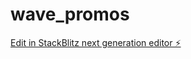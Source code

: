 # wave_promos

[Edit in StackBlitz next generation editor ⚡️](https://stackblitz.com/~/github.com/georgesmbatoucharles/wave_promos)